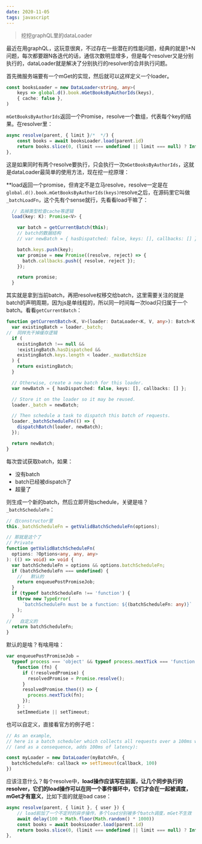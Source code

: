 ```yaml
---
date: 2020-11-05
tags: javascript
---
```


> 挖挖graphQL里的dataLoader

最近在用graphQL，这玩意很爽，不过存在一些潜在的性能问题，经典的就是1+N问题，每次都要跟N各迭代的话，通信次数明显增多，但是每个resolver又是分别执行的，dataLoader就是解决了分别执行的resolver的合并执行问题。

首先微服务端要有一个mGet的实现，然后就可以这样定义一个loader。

```ts
const booksLoader = new DataLoader<string, any>(
    keys => global.d().book.mGetBooksByAuthorIds(keys), 
    { cache: false },
)
```

`mGetBooksByAuthorIds`返回一个Promise，resolve一个数组，代表每个key的结果。在resolver里：

```ts
async resolve(parent, { limit }/*  */) {
    const books = await booksLoader.load(parent.id)
    return books.slice(0, (limit === undefined || limit === null) ? Infinity : limit)
},
```

这是如果同时有两个resolve要执行，只会执行一次`mGetBooksByAuthorIds`，这就是dataLoader最简单的使用方法，现在挖一挖原理：

**load返回一个promise，但肯定不是立马resolve，resolve一定是在`global.d().book.mGetBooksByAuthorIds(keys)`resolve之后，在源码里它叫做`_batchLoadFn`，这个先有个sense就行，先看看load干嘛了：

```ts
  // 去掉类型检查cache等逻辑
  load(key: K): Promise<V> {

    var batch = getCurrentBatch(this);
    // batch的数据结构
    // var newBatch = { hasDispatched: false, keys: [], callbacks: [] };

    batch.keys.push(key);
    var promise = new Promise((resolve, reject) => {
      batch.callbacks.push({ resolve, reject });
    });

    return promise;
  }
```

其实就是拿到当前batch，再把resolve权移交给batch，这里需要关注的就是batch的声明周期，因为js是单线程的，所以同一时间每一次load只归属于一个batch。看看`getCurrentBatch`：

```ts
function getCurrentBatch<K, V>(loader: DataLoader<K, V, any>): Batch<K, V> {
  var existingBatch = loader._batch;
//  同样先干掉缓存逻辑
  if (
    existingBatch !== null &&
    !existingBatch.hasDispatched &&
    existingBatch.keys.length < loader._maxBatchSize
  ) {
    return existingBatch;
  }

  // Otherwise, create a new batch for this loader.
  var newBatch = { hasDispatched: false, keys: [], callbacks: [] };

  // Store it on the loader so it may be reused.
  loader._batch = newBatch;

  // Then schedule a task to dispatch this batch of requests.
  loader._batchScheduleFn(() => {
    dispatchBatch(loader, newBatch);
  });

  return newBatch;
}
```

每次尝试获取batch，如果：

- 没有batch
- batch已经被dispatch了
- 超量了

则生成一个新的batch，然后立即开始schedule，关键是啥？`_batchScheduleFn`：

```ts
// 在constructor里
this._batchScheduleFn = getValidBatchScheduleFn(options);

// 那就是这个了
// Private
function getValidBatchScheduleFn(
  options: ?Options<any, any, any>
): (() => void) => void {
  var batchScheduleFn = options && options.batchScheduleFn;
  if (batchScheduleFn === undefined) {
    //   默认的
    return enqueuePostPromiseJob;
  }
  if (typeof batchScheduleFn !== 'function') {
    throw new TypeError(
      `batchScheduleFn must be a function: ${(batchScheduleFn: any)}`
    );
  }
//   自定义的
  return batchScheduleFn;
}
```

默认的是啥？有啥用啥：

```ts
var enqueuePostPromiseJob =
  typeof process === 'object' && typeof process.nextTick === 'function' ?
    function (fn) {
      if (!resolvedPromise) {
        resolvedPromise = Promise.resolve();
      }
      resolvedPromise.then(() => {
        process.nextTick(fn);
      });
    } :
    setImmediate || setTimeout;
```

也可以自定义，直接看官方的例子吧：

```ts
// As an example, 
// here is a batch scheduler which collects all requests over a 100ms window of time
// (and as a consequence, adds 100ms of latency):

const myLoader = new DataLoader(myBatchFn, {
  batchScheduleFn: callback => setTimeout(callback, 100)
})

```

应该注意什么？每个resolve中，**load操作应该写在前面，让几个同步执行的resolver，它们的load操作可以在同一个事件循环中，它们才会在一起被调度，mGet才有意义**，比如下面的就是bad case：

```ts
async resolve(parent, { limit }, { user }) {
    // load前加了一个不定时的异步操作，多个load分别被多个batch调度，mGet不生效
    await delay(100 + Math.floor(Math.random() * 1000)) 
    const books = await booksLoader.load(parent.id)
    return books.slice(0, (limit === undefined || limit === null) ? Infinity : limit)
},
```